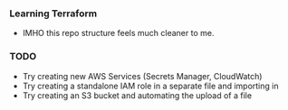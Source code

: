 ### Learning Terraform

- IMHO this repo structure feels much cleaner to me.

### TODO

- Try creating new AWS Services (Secrets Manager, CloudWatch)
- Try creating a standalone IAM role in a separate file and importing in
- Try creating an S3 bucket and automating the upload of a file
